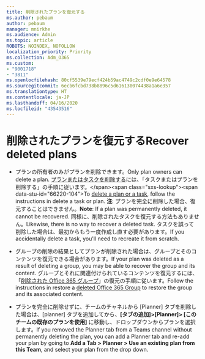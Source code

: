 ```yaml
---
title: 削除されたプランを復元する
ms.author: pebaum
author: pebaum
manager: mnirkhe
ms.audience: Admin
ms.topic: article
ROBOTS: NOINDEX, NOFOLLOW
localization_priority: Priority
ms.collection: Adm_O365
ms.custom:
- "9001718"
- "3811"
ms.openlocfilehash: 80cf5539e79ecf424b59ac4749c2cdf0e9e64578
ms.sourcegitcommit: 6ecb6fcbd738b8896c5d616130074438a1a6e357
ms.translationtype: HT
ms.contentlocale: ja-JP
ms.lasthandoff: 04/16/2020
ms.locfileid: "43543516"
---
```

# <a name="recover-deleted-plans"></a><span data-ttu-id="66220-102">削除されたプランを復元する</span><span class="sxs-lookup"><span data-stu-id="66220-102">Recover deleted plans</span></span>

- <span data-ttu-id="66220-103">プランの所有者のみがプランを削除できます。</span><span class="sxs-lookup"><span data-stu-id="66220-103">Only plan owners can delete a plan.</span></span> <span data-ttu-id="66220-104">[プランまたはタスクを削除する](https://support.microsoft.com/ja-JP/office/delete-a-task-or-plan-39e10e78-13f0-446d-94cd-9e562648497a.)には、「タスクまたはプランを削除する」の手順に従います。</span><span class="sxs-lookup"><span data-stu-id="66220-104">To [delete a plan or a task](https://support.microsoft.com/ja-JP/office/delete-a-task-or-plan-39e10e78-13f0-446d-94cd-9e562648497a.), follow the instructions in delete a task or plan.</span></span>  <span data-ttu-id="66220-105">**注**: プランを完全に削除した場合、復元することはできません。</span><span class="sxs-lookup"><span data-stu-id="66220-105">**Note**: If a plan was permanently deleted, it cannot be recovered.</span></span> <span data-ttu-id="66220-106">同様に、削除されたタスクを復元する方法もありません。</span><span class="sxs-lookup"><span data-stu-id="66220-106">Likewise, there is no way to recover a deleted task.</span></span> <span data-ttu-id="66220-107">タスクを誤って削除した場合は、最初からもう一度作成し直す必要があります。</span><span class="sxs-lookup"><span data-stu-id="66220-107">If you accidentally delete a task, you'll need to recreate it from scratch.</span></span>

- <span data-ttu-id="66220-108">グループの削除の結果としてプランが削除された場合は、グループとそのコンテンツを復元できる場合があります。</span><span class="sxs-lookup"><span data-stu-id="66220-108">If your plan was deleted as a result of deleting a group, you may be able to recover the group and its content.</span></span> <span data-ttu-id="66220-109">グループとそれに関連付けられているコンテンツを復元するには、「[削除された Office 365 グループ](https://docs.microsoft.com/microsoft-365/admin/create-groups/restore-deleted-group?view=o365-worldwide)」の復元の手順に従います。</span><span class="sxs-lookup"><span data-stu-id="66220-109">Follow the instructions in restore a [deleted Office 365 Group](https://docs.microsoft.com/microsoft-365/admin/create-groups/restore-deleted-group?view=o365-worldwide) to restore the group and its associated content.</span></span>

- <span data-ttu-id="66220-110">プランを完全に削除せずに、チームのチャネルから [Planner] タブを削除した場合は、[planner] タブを追加してから、**[タブの追加]>[Planner]> [このチームの既存のプランを使用]** に移動し、ドロップダウンからプランを選択します。</span><span class="sxs-lookup"><span data-stu-id="66220-110">If you removed the Planner tab from a Teams channel without permanently deleting the plan, you can add a Planner tab and re-add your plan by going to **Add a Tab > Planner > Use an existing plan from this Team**, and select your plan from the drop down.</span></span>
